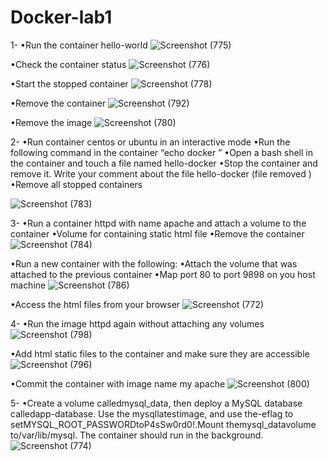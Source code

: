# Docker-lab1
1-
•Run the container hello-world
![Screenshot (775)](https://user-images.githubusercontent.com/93229250/228752560-36a1b365-da07-4904-9828-71d2cb1e7470.png)

•Check the container status
![Screenshot (776)](https://user-images.githubusercontent.com/93229250/228752602-cca8d399-1b49-4860-83e8-eeef5dc00483.png)

•Start the stopped container
![Screenshot (778)](https://user-images.githubusercontent.com/93229250/228752708-af899f5f-9595-4349-b727-7d9a5da6b0e0.png)

•Remove the container
![Screenshot (792)](https://user-images.githubusercontent.com/93229250/228754794-a6a4462f-5916-46d5-aae9-bba5ade1b98c.png)

•Remove the image
![Screenshot (780)](https://user-images.githubusercontent.com/93229250/228752879-0b8f53ff-6e7a-425b-b464-4657956bb03e.png)

2-
•Run container centos or ubuntu in an interactive mode
•Run the following command in the container “echo docker ”
•Open a bash shell in the container and touch a file named hello-docker
•Stop the container and remove it. Write your comment about the file hello-docker (file removed )
•Remove all stopped containers

![Screenshot (783)](https://user-images.githubusercontent.com/93229250/228753051-18f08e1d-5ac7-442b-8631-1e5a7b010785.png)

3-
•Run a container httpd with name apache and attach a volume to the container
•Volume for containing  static  html file
•Remove the container
![Screenshot (784)](https://user-images.githubusercontent.com/93229250/228753178-f04b3a57-23ef-4b70-b625-36f7829b71d0.png)

•Run a new container with the following:
•Attach  the volume  that  was attached  to the previous  container
•Map  port 80 to port  9898  on you host machine
![Screenshot (786)](https://user-images.githubusercontent.com/93229250/228753242-2ff83dd7-4ee4-493c-ac1c-e96bf9e27282.png)

•Access the html  files from your browser
![Screenshot (772)](https://user-images.githubusercontent.com/93229250/228753275-572c6df6-7f5e-491c-ba8f-11f33601f620.png)

4-
•Run the image httpd again without attaching any volumes
![Screenshot (798)](https://user-images.githubusercontent.com/93229250/228860758-9c9ba854-8f32-417a-81a0-410ceabf9214.png)

•Add html static files to the container and make sure they are accessible
![Screenshot (796)](https://user-images.githubusercontent.com/93229250/228860205-c30c3e59-251e-46f8-b11e-630bd12bc1c3.png)

•Commit the container with image name my apache
![Screenshot (800)](https://user-images.githubusercontent.com/93229250/228861355-8afab854-277a-43f4-96e6-2f3ab34e4a24.png)

5-
•Create a volume calledmysql_data, then deploy a MySQL database calledapp-database. Use the mysqllatestimage, and use the-eflag to setMYSQL_ROOT_PASSWORDtoP4sSw0rd0!.Mount themysql_datavolume to/var/lib/mysql. The container should run in the background.
![Screenshot (774)](https://user-images.githubusercontent.com/93229250/228752478-b8a295c6-4d86-4ecb-bec5-bbfceb910f23.png)
